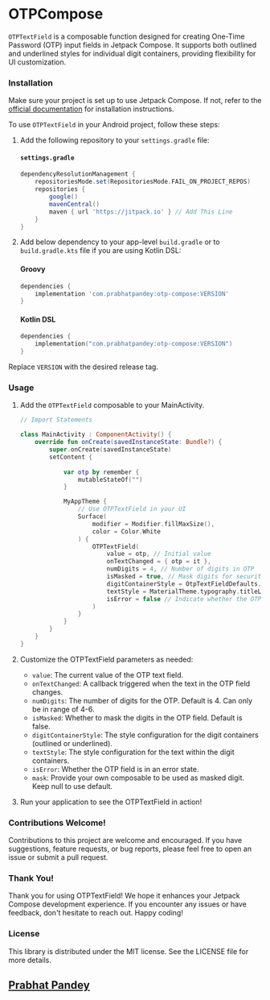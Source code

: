 # OTPCompose
`OTPTextField` is a composable function designed for creating One-Time Password (OTP) input fields in Jetpack Compose. It supports both outlined and underlined styles for individual digit containers, providing flexibility for UI customization.

### Installation
Make sure your project is set up to use Jetpack Compose. If not, refer to the [official documentation](https://developer.android.com/jetpack/compose) for installation instructions.

To use `OTPTextField` in your Android project, follow these steps:

1. Add the following repository to your `settings.gradle` file:
   #### `settings.gradle`

    ```groovy
    dependencyResolutionManagement {
        repositoriesMode.set(RepositoriesMode.FAIL_ON_PROJECT_REPOS)
        repositories {
            google()
            mavenCentral()
            maven { url 'https://jitpack.io' } // Add This Line
        }
    }
    ```


2. Add below dependency to your app-level `build.gradle` or to `build.gradle.kts` file if you are using Kotlin DSL:
   #### Groovy

   ```groovy
   dependencies {
       implementation 'com.prabhatpandey:otp-compose:VERSION'
   }
   ```

   #### Kotlin DSL

   ```kotlin
   dependencies {
       implementation("com.prabhatpandey:otp-compose:VERSION")
   }
   ```

Replace  `VERSION` with the desired release tag.


### Usage

1. Add the `OTPTextField` composable to your MainActivity.

   ```kotlin
   // Import Statements

   class MainActivity : ComponentActivity() {
       override fun onCreate(savedInstanceState: Bundle?) {
           super.onCreate(savedInstanceState)
           setContent {
               
               var otp by remember {
                   mutableStateOf("")
               }
   
               MyAppTheme {
                   // Use OTPTextField in your UI
                   Surface(
                       modifier = Modifier.fillMaxSize(),
                       color = Color.White
                   ) {
                       OTPTextField(
                           value = otp, // Initial value
                           onTextChanged = { otp = it },
                           numDigits = 4, // Number of digits in OTP
                           isMasked = true, // Mask digits for security
                           digitContainerStyle = OtpTextFieldDefaults.outlinedContainer(), // Choose style (outlined or underlined)
                           textStyle = MaterialTheme.typography.titleLarge, // Configure text style
                           isError = false // Indicate whether the OTP field is in an error state
                       )
                   }
               }
           }
       }
   }
   ```

2. Customize the OTPTextField parameters as needed:

    - `value`: The current value of the OTP text field.
    - `onTextChanged`: A callback triggered when the text in the OTP field changes.
    - `numDigits`: The number of digits for the OTP. Default is 4. Can only be in range of 4-6.
    - `isMasked`: Whether to mask the digits in the OTP field. Default is false.
    - `digitContainerStyle`: The style configuration for the digit containers (outlined or underlined).
    - `textStyle`: The style configuration for the text within the digit containers.
    - `isError`: Whether the OTP field is in an error state.
    - `mask`: Provide your own composable to be used as masked digit. Keep null to use default.

3. Run your application to see the OTPTextField in action!

### Contributions Welcome!
Contributions to this project are welcome and encouraged. If you have suggestions, feature requests, or bug reports, please feel free to open an issue or submit a pull request.

### Thank You!
Thank you for using OTPTextField! We hope it enhances your Jetpack Compose development experience. If you encounter any issues or have feedback, don't hesitate to reach out. Happy coding!

### License
This library is distributed under the MIT license. See the LICENSE file for more details.

## [Prabhat Pandey](https://prabhatpandey.com)